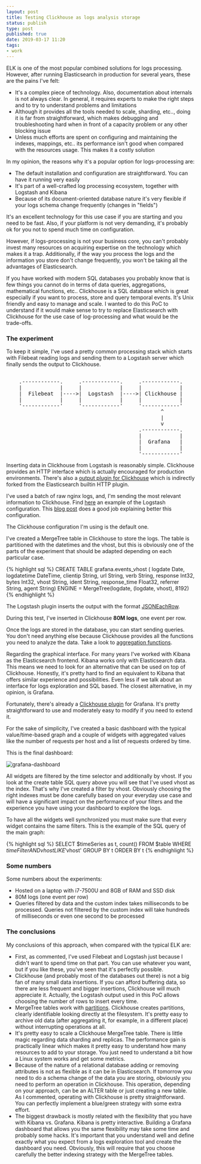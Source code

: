 ```yaml
--- 
layout: post
title: Testing Clickhouse as logs analysis storage
status: publish
type: post
published: true
date: 2019-03-17 11:20
tags: 
- work
---
```


ELK is one of the most popular combined solutions for logs processing. However, after running Elasticsearch in production for several years, these are the pains I've felt:

* It's a complex piece of technology. Also, documentation about internals is not always clear. In general, it requires experts to make the right steps and to try to understand problems and limitations
* Although it provides all the tools needed to scale, sharding, etc.., doing it is far from straightforward, which makes debugging and troubleshooting hard when in front of a capacity problem or any other blocking issue
* Unless much efforts are spent on configuring and maintaining the indexes, mappings, etc.. its performance isn't good when compared with the resources usage. This makes it a costly solution

In my opinion, the reasons why it's a popular option for logs-processing are:

* The default installation and configuration are straightforward. You can have it running very easily
* It's part of a well-crafted log processing ecosystem, together with Logstash and Kibana
* Because of its document-oriented database nature it's very flexible if your logs schema change frequently (changes in "fields")

It's an excellent technology for this use case if you are starting and you need to be fast. Also, if your platform is not very demanding, it's probably ok for you not to spend much time on configuration. 

However, if logs-processing is not your business core, you can't probably invest many resources on acquiring expertise on the technology which makes it a trap. Additionally, if the way you process the logs and the information you store don't change frequently, you won't be taking all the advantages of Elasticsearch.

If you have worked with modern SQL databases you probably know that is few things you cannot do in terms of data queries, aggregations, mathematical functions, etc.. Clickhouse is a SQL database which is great especially if you want to process, store and query temporal events. It's Unix friendly and easy to manage and scale. I wanted to do this PoC to understand if it would make sense to try to replace Elasticsearch with Clickhouse for the use case of log-processing and what would be the trade-offs.

### The experiment

To keep it simple, I've used a pretty common processing stack which starts with Filebeat reading logs and sending them to a Logstash server which finally sends the output to Clickhouse.

<pre>   
    .------------.     .------------.     .------------.
    |            |     |            |     |            |
    |  Filebeat  |---->|  Logstash  |---->| Clickhouse |
    |            |     |            |     |            |
    '------------'     '------------'     '------------'
                                                 ^
                                                 |
                                                 v
                                          .------------.
                                          |            |
                                          |  Grafana   |
                                          |            |
                                          '------------'
</pre>

Inserting data in Clickhouse from Logstash is reasonably simple. Clickhouse provides an HTTP interface which is actually encouraged for production environments. There's also a [output plugin for Clickhouse](https://github.com/mikechris/logstash-output-clickhouse) which is indirectly forked from the Elasticsearch builtin HTTP plugin.

I've used a batch of raw nginx logs, and, I'm sending the most relevant information to Clickhouse. Find [here](https://gist.githubusercontent.com/luisbosque/3f73e53b08de3ec7313ede94fa77a5a9/raw/6559b17ab6f14cf4c1b585d4a5469848f7ee720d/clickhouse-logstash.conf) an example of the Logstash configuration. This [blog post](https://www.altinity.com/blog/2017/12/18/logstash-with-clickhouse) does a good job explaining better this configuration.

The Clickhouse configuration I'm using is the default one.

I've created a MergeTree table in Clickhouse to store the logs. The table is partitioned with the datetimes and the vhost, but this is obviously one of the parts of the experiment that should be adapted depending on each particular case.

{% highlight sql %}
CREATE TABLE grafana.events_vhost ( logdate Date,  logdatetime DateTime,  clientip String,  url String,  verb String,  response Int32,  bytes Int32,  vhost String,  ident String,  response_time Float32,  referrer String,  agent String) ENGINE = MergeTree(logdate, (logdate, vhost), 8192)
{% endhighlight %}

The Logstash plugin inserts the output with the format [JSONEachRow](https://clickhouse.yandex/docs/en/interfaces/formats/#jsoneachrow).

During this test, I've inserted in Clickhouse **80M logs**, one event per row.                                          

Once the logs are stored in the database, you can start sending queries. You don't need anything else because Clickhouse provides all the functions you need to analyze the data. Take a look to [aggregation functions](https://clickhouse-docs.readthedocs.io/en/latest/agg_functions/).

Regarding the graphical interface. For many years I've worked with Kibana as the Elasticsearch frontend. Kibana works only with Elasticsearch data. This means we need to look for an alternative that can be used on top of Clickhouse. Honestly, it's pretty hard to find an equivalent to Kibana that offers similar experience and possibilities. Even less if we talk about an interface for logs exploration and SQL based. The closest alternative, in my opinion, is Grafana.

Fortunately, there's already a [Clickhouse plugin](https://github.com/Vertamedia/clickhouse-grafana) for Grafana. It's pretty straightforward to use and moderately easy to modify if you need to extend it. 

For the sake of simplicity, I've created a basic dashboard with the typical value/time-based graph and a couple of widgets with aggregated values like the number of requests per host and a list of requests ordered by time.

This is the final dashboard:

![grafana-dashboard](https://gist.githubusercontent.com/luisbosque/3f73e53b08de3ec7313ede94fa77a5a9/raw/55c2eb3eeadcfa1b32a9793dddeadc91644e59f6/grafana-clickhouse-dashboard.png)

All widgets are filtered by the time selector and additionally by vhost. If you look at the create table SQL query above you will see that I've used vhost as the index. That's why I've created a filter by vhost. Obviously choosing the right indexes must be done carefully based on your everyday use case and will have a significant impact on the performance of your filters and the experience you have using your dashboard to explore the logs.

To have all the widgets well synchronized you must make sure that every widget contains the same filters. This is the example of the SQL query of the main graph:

{% highlight sql %}
SELECT
    $timeSeries as t,
    count()
FROM $table
WHERE $timeFilter
AND vhost LIKE '$vhost'
GROUP BY t
ORDER BY t
{% endhighlight %}

### Some numbers

Some numbers about the experiments:

* Hosted on a laptop with i7-7500U and 8GB of RAM and SSD disk
* 80M logs (one event per row)
* Queries filtered by data and the custom index takes milliseconds to be processed. Queries not filtered by the custom index will take hundreds of milliseconds or even one second to be processed

### The conclusions

My conclusions of this approach, when compared with the typical ELK are:

* First, as commented, I've used Filebeat and Logstash just because I didn't want to spend time on that part. You can use whatever you want, but if you like these, you've seen that it's perfectly possible.
* Clickhouse (and probably most of the databases out there) is not a big fan of many small data insertions. If you can afford buffering data, so there are less frequent and bigger insertions, Clickhouse will much appreciate it. Actually, the Logstash output used in this PoC allows choosing the number of rows to insert every time.
* MergeTree tables work with [partitions](https://clickhouse.yandex/docs/en/operations/table_engines/custom_partitioning_key/). Clickhouse creates partitions, clearly identifiable looking directly at the filesystem. It's pretty easy to archive old data (after aggregating it, for example, in a different place) without interrupting operations at all.
* It's pretty easy to scale a Clickhouse MergeTree table. There is little magic regarding data sharding and replicas. The performance gain is practically linear which makes it pretty easy to understand how many resources to add to your storage. You just need to understand a bit how a Linux system works and get some metrics.
* Because of the nature of a relational database adding or removing attributes is not as flexible as it can be in Elasticsearch. If tomorrow you need to do a schema change of the data you are storing, obviously you need to perform an operation in Clickhouse. This operation, depending on your approach, can be an ALTER table or just creating a new table. As I commented, operating with Clickhouse is pretty straightforward. You can perfectly implement a blue/green strategy with some extra effort.
* The biggest drawback is mostly related with the flexibility that you have with Kibana vs. Grafana. Kibana is pretty interactive. Building a Grafana dashboard that allows you the same flexibility may take some time and probably some hacks. It's important that you understand well and define exactly what you expect from a logs exploration tool and create the dashboard you need. Obviously, this will require that you choose carefully the better indexing strategy with the MergeTree tables.

